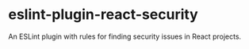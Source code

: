# eslint-plugin-react-security
An ESLint plugin with rules for finding security issues in React projects.
